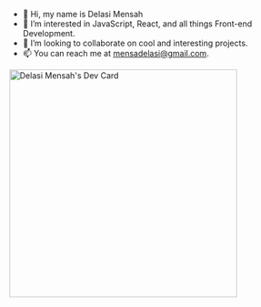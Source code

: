- 👋 Hi, my name is Delasi Mensah
- 👀 I’m interested in JavaScript, React, and all things Front-end Development.
- 💞️ I’m looking to collaborate on cool and interesting projects.
- 📫 You can reach me at mensadelasi@gmail.com.

<a href="https://app.daily.dev/_delasimensah"><img src="https://api.daily.dev/devcards/39ce3dc2d06d450b981cdb595f6e2d5f.png?r=5st" width="400" alt="Delasi Mensah's Dev Card"/></a>

<!---
delasimensah/delasimensah is a ✨ special ✨ repository because its `README.md` (this file) appears on your GitHub profile.
You can click the Preview link to take a look at your changes.
--->
